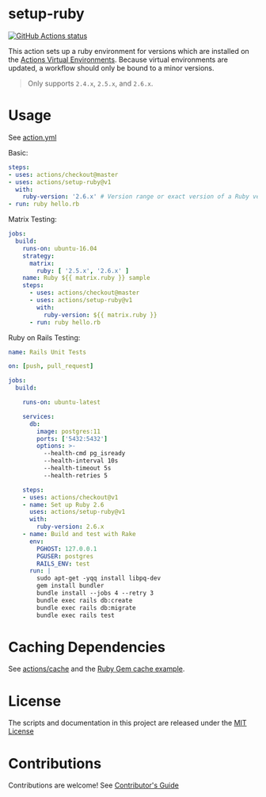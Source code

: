 # setup-ruby

<p align="left">
  <a href="https://github.com/actions/setup-ruby"><img alt="GitHub Actions status" src="https://github.com/actions/setup-ruby/workflows/Main%20workflow/badge.svg"></a>
</p>

This action sets up a ruby environment for versions which are installed on the [Actions Virtual Environments](https://github.com/actions/virtual-environments).  Because virtual environments are updated, a workflow should only be bound to a minor versions.  

> Only supports `2.4.x`, `2.5.x`, and `2.6.x`.  

# Usage

See [action.yml](action.yml)

Basic:
```yaml
steps:
- uses: actions/checkout@master
- uses: actions/setup-ruby@v1
  with:
    ruby-version: '2.6.x' # Version range or exact version of a Ruby version to use, using semvers version range syntax.
- run: ruby hello.rb
```

Matrix Testing:
```yaml
jobs:
  build:
    runs-on: ubuntu-16.04
    strategy:
      matrix:
        ruby: [ '2.5.x', '2.6.x' ]
    name: Ruby ${{ matrix.ruby }} sample
    steps:
      - uses: actions/checkout@master
      - uses: actions/setup-ruby@v1
        with:
          ruby-version: ${{ matrix.ruby }}
      - run: ruby hello.rb
```

Ruby on Rails Testing:
```yaml
name: Rails Unit Tests

on: [push, pull_request]

jobs:
  build:

    runs-on: ubuntu-latest

    services:
      db:
        image: postgres:11
        ports: ['5432:5432']
        options: >-
          --health-cmd pg_isready
          --health-interval 10s
          --health-timeout 5s
          --health-retries 5

    steps:
    - uses: actions/checkout@v1
    - name: Set up Ruby 2.6
      uses: actions/setup-ruby@v1
      with:
        ruby-version: 2.6.x
    - name: Build and test with Rake
      env:
        PGHOST: 127.0.0.1
        PGUSER: postgres
        RAILS_ENV: test
      run: |
        sudo apt-get -yqq install libpq-dev
        gem install bundler
        bundle install --jobs 4 --retry 3
        bundle exec rails db:create
        bundle exec rails db:migrate
        bundle exec rails test
```

# Caching Dependencies

See [actions/cache](https://github.com/actions/cache) and the [Ruby Gem cache example](https://github.com/actions/cache/blob/master/examples.md#ruby---gem).

# License

The scripts and documentation in this project are released under the [MIT License](LICENSE)

# Contributions

Contributions are welcome!  See [Contributor's Guide](docs/contributors.md)
